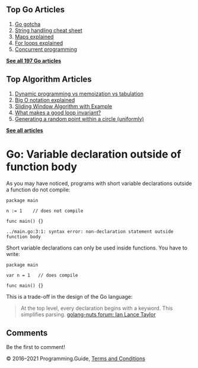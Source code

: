 



## Top Go Articles

1.  [Go gotcha](go-gotcha.html)
2.  [String handling cheat sheet](string-functions-reference-cheat-sheet.html)
3.  [Maps explained](maps-explained.html)
4.  [For loops explained](for-loop.html)
5.  [Concurrent programming](go-concurrency-tutorial.html)

[**See all 197 Go articles**](index.html)



## Top Algorithm Articles

1.  [Dynamic programming vs memoization vs tabulation](../dynamic-programming-vs-memoization-vs-tabulation.html)
2.  [Big O notation explained](../big-o-notation-explained.html)
3.  [Sliding Window Algorithm with Example](../sliding-window-example.html)
4.  [What makes a good loop invariant?](../what-makes-a-good-loop-invariant.html)
5.  [Generating a random point within a circle (uniformly)](../random-point-within-circle.html)

[**See all articles**](../index.html)

# Go: Variable declaration outside of function body

As you may have noticed, programs with short variable declarations outside a function do not compile:

    package main

    n := 1    // does not compile

    func main() {}

    ../main.go:3:1: syntax error: non-declaration statement outside function body

Short variable declarations can only be used inside functions. You have to write:

    package main

    var n = 1   // does compile

    func main() {}

This is a trade-off in the design of the Go language:

> At the top level, every declaration begins with a keyword. This simplifies parsing. <a href="https://groups.google.com/forum/#!msg/golang-nuts/qTZemuGDV6o/IyCwXPJsUFIJ" class="quote-source">golang-nuts forum: Ian Lance Taylor</a>

## Comments

Be the first to comment!

© 2016–2021 Programming.Guide, [Terms and Conditions](../terms-and-conditions.html)
